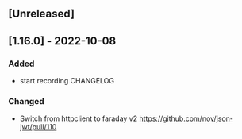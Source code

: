 ## [Unreleased]

## [1.16.0] - 2022-10-08

### Added

- start recording CHANGELOG

### Changed

* Switch from httpclient to faraday v2 https://github.com/nov/json-jwt/pull/110